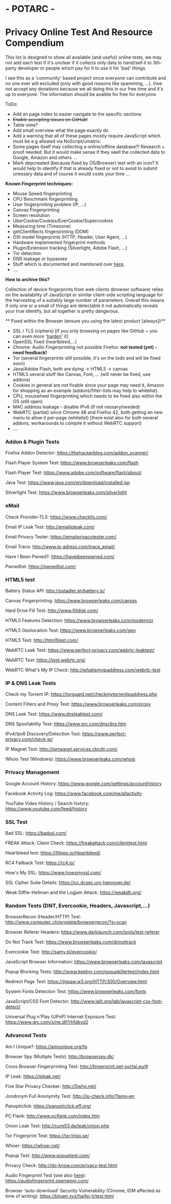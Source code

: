 # - POTARC -
# Privacy Online Test And Resource Compendium

This list is designed to show all available (and useful) online tests, we may not add each test if it's unclear if it collects only data to hand/sell it to 3th-party developer or people which pay for it to use it for 'bad' things. 

I see this as a 'community' based project since everyone can contribute and no one ever will excluded (only with good reasons like spamming, ...). I/we not accept any donations because we all doing this in our free time and it's up to everyone. The information should be avaible for free for everyone. 


ToDo:
* Add an page index to easier navigate to the specific sections 
* ~~Enable accepting issues on GitHub!~~
* Table view?
* Add small overview what the page exactly do
* Add a warning that all of these pages mostly require JavaScript which must be e.g allowed via NoScript/umatrix.
* Some pages itself may collecting a online/offline database?! Research + proof needed. But it would make sense if they seell the collected data to Google, Amazon and others ... 
* Mark depcreated (because fixed by OS/Browser) test with an icon? It would help to identify if that is already fixed or not to avoid to submit unessary data and of course it would costs your time ... 


**Known Fingerprint techniques:**
* Mouse Speed fingerprinting
* CPU Benchmark fingerprinting
* User fingerprinting problem (IP, ...)
* Canvas Fingerprinting
* Screen resolution
* UberCookie/Cookies/EverCookie/Supercookies
* Measuring time (Timezone)
* getClientRects fingerprinting (DOM)
* OSI model fingerprints (HTTP, Header, User Agent, ...)
* Hardware implemented fingerprint methods 
* Plugin/Extension tracking (Silverlight, Adobe Flash, ...)
* Tor detection
* DNS leakage or bypasses
* Stuff which is documented and mentioned over [here](https://github.com/CHEF-KOCH/NSABlocklist).
* ....

**How to archive this?**

Collection of device fingerprints from web clients (browser software) relies on the availability of JavaScript or similar client-side scripting language for the harvesting of a suitably large number of parameters. Overall this means if only one or a small of things are detectable it not automatically reveals your true identify, but all together is pretty dangerous.


** Fixed within the Browser (ensure you using the latest product [always])**
* SSL / TLS (ciphers) [if you only browsing on pages like GitHub ~ you can even more '[harden](https://tools.ietf.org/html/draft-sheffer-tls-bcp-00)' it]
* OpenSSL fixed (heartbleed,...) 
* Chrome: Audio Fingerprinting not possible Firefox: **not tested (yet) - need feedback!**
* Tor (several fingerprints still possible, it's on the todo and will be fixed soon)
* Java/Adobe Flash, both are dying -> HTML5 -> canvas
* HTML5 several stuff like Canvas, Font, ... (will never be fixed, use addons)
* Cookies in general are not fixable since your page may need it, Amazon for shopping as an example (addons/filter-lists may help to whitelist).
* CPU, mouswheel fingerprinting which needs to be fixed also within the OS (still open)
* MAC address leakage - disable IPv6 (if not nessary/needed)
* WebRTC (partial) since Chrome 48 and Firefox 42, both getting an new menu to allow it per-page (whitelist) [there exist also for both several addons, workarounds to compile it without WebRTC support)
* .... 



### Addon & Plugin Tests

Firefox Addon Detector:
https://thehackerblog.com/addon_scanner/

Flash Player System Test:
https://www.browserleaks.com/flash

Flash Player Test:
https://www.adobe.com/software/flash/about/

Java Test:
https://www.java.com/en/download/installed.jsp

Silverlight Test:
https://www.browserleaks.com/silverlight


### eMail

Check Provider-TLS:
https://www.checktls.com/

Email IP Leak Test:
http://emailipleak.com/

Email Privacy Tester:
https://emailprivacytester.com/

Email Trace:
http://www.ip-adress.com/trace_email/

Have I Been Pwned?:
https://haveibeenpwned.com/

Pwnedlist:
https://pwnedlist.com/


### HTML5 test

Battery Status API:
http://pstadler.sh/battery.js/

Canvas Fingerprinting:
https://www.browserleaks.com/canvas

Hard Drive Fill Test:
http://www.filldisk.com/

HTML5 Features Detection:
https://www.browserleaks.com/modernizr

HTML5 Geolocation Test:
https://www.browserleaks.com/geo

HTML5 Test:
http://html5test.com/

WebRTC Leak Test:
https://www.perfect-privacy.com/webrtc-leaktest/

WebRTC Test:
https://test.webrtc.org/

WebRTC What's My IP Check:
http://whatismyipaddress.com/webrtc-test


### IP & DNS Leak Tests

Check my Torrent IP:
https://torguard.net/checkmytorrentipaddress.php

Content Filters and Proxy Test:
https://www.browserleaks.com/proxy

DNS Leak Test:
https://www.dnsleaktest.com/

DNS Spoofability Test:
https://www.grc.com/dns/dns.htm

IPv4/Ipv6 Discovery/Detection Test:
https://www.perfect-privacy.com/check-ip/

IP Magnet Test:
http://ipmagnet.services.cbcdn.com/

Whois Test (Windows):
https://www.browserleaks.com/whois


### Privacy Management

Google Account History:
https://www.google.com/settings/accounthistory

Facebook Activity Log:
https://www.facebook.com/me/allactivity

YouTube Video History / Search history:
https://www.youtube.com/feed/history


### SSL Test

Bad SSL:
https://badssl.com/

FREAK Attack: Client Check:
https://freakattack.com/clienttest.html

Heartbleed test:
https://filippo.io/Heartbleed/

RC4 Fallback Test:
https://rc4.io/

How's My SSL:
https://www.howsmyssl.com/

SSL Cipher Suite Details:
https://cc.dcsec.uni-hannover.de/

Weak Diffie-Hellman and the Logjam Attack:
https://weakdh.org/


### Random Tests (DNT, Evercookie, Headers, Javascript,...)

BrowserRecon (Header/HTTP) Test:
http://www.computec.ch/projekte/browserrecon/?s=scan

Browser Referer Headers:
https://www.darklaunch.com/tools/test-referer

Do Not Track Test:
https://www.browserleaks.com/donottrack 

Evercookie Test:
http://samy.pl/evercookie/

JavaScript Browser Information:
https://www.browserleaks.com/javascript

Popup Blocking Tests:
http://www.kephyr.com/popupkillertest/index.html

Redirect Page Test:
https://jigsaw.w3.org/HTTP/300/Overview.html

System Fonts Detection Test:
https://www.browserleaks.com/fonts

JavaScript/CSS Font Detector:
http://www.lalit.org/lab/javascript-css-font-detect/

Universal Plug n'Play (UPnP) Internet Exposure Test:
https://www.grc.com/x/ne.dll?rh1dkyd2


### Advanced Tests

Am I Unique?:
https://amiunique.org/fp

Browser Spy (Multiple Tests):
http://browserspy.dk/

Cross Browser Fingerprinting Test:
http://fingerprint.pet-portal.eu/#

IP Leak:
https://ipleak.net/

Five Star Privacy Checker:
http://5who.net/

Jondonym Full Anonymity Test:
http://ip-check.info/?lang=en

Panopticlick:
https://panopticlick.eff.org/

PC Flank:
http://www.pcflank.com/index.htm

Onion Leak Test:
http://cure53.de/leak/onion.php

Tor Fingerprint Test:
https://tor.triop.se/

Whoer:
https://whoer.net/

Popup Test:
http://www.popuptest.com/

Privacy Check:
http://do-know.com/privacy-test.html

Audio Fingerprint Test (see also [here](https://github.com/Gitoffthelawn)):
https://audiofingerprint.openwpm.com/

Browser 'auto-download' Security Vulnerability (Chrome, IDM affected as time of writing):
https://binaer.xyz/haifei-li/test.html
